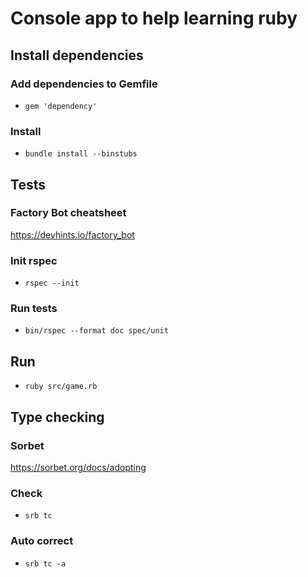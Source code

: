 # Console app to help learning ruby

## Install dependencies

### Add dependencies to Gemfile

- `gem 'dependency'`

### Install

- `bundle install --binstubs`

## Tests

### Factory Bot cheatsheet

<https://devhints.io/factory_bot>

### Init rspec

- `rspec --init`

### Run tests

- `bin/rspec --format doc spec/unit`

## Run

- `ruby src/game.rb`

## Type checking

### Sorbet

<https://sorbet.org/docs/adopting>

### Check

- `srb tc`

### Auto correct

- `srb tc -a`
